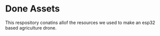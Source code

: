 <h1>Done Assets</h1>
<p>This respository conatins allof the resources we used to make an esp32 based agriculture drone.</p>
